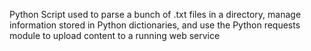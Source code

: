 Python Script used to parse a bunch of .txt files in a directory, manage information stored in Python dictionaries, and use the Python requests module to upload content to a running web service
